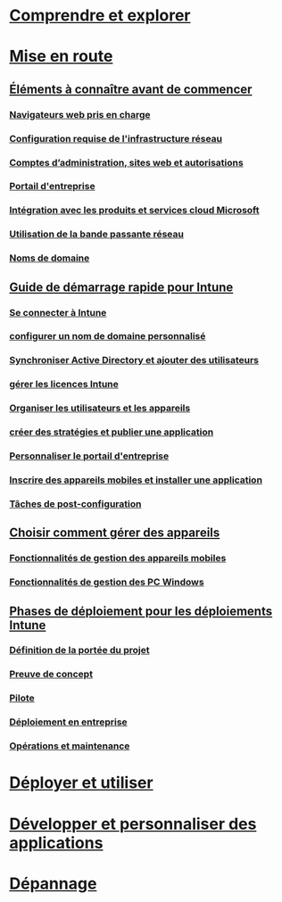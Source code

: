 # [Comprendre et explorer](/intune/understand-explore/introduction-to-microsoft-intune)

# [Mise en route](what-to-know-before-you-start-microsoft-intune.md)
## [Éléments à connaître avant de commencer](what-to-know-before-you-start-microsoft-intune.md)
### [Navigateurs web pris en charge](supported-web-browsers.md)
### [Configuration requise de l'infrastructure réseau](network-infrastructure-requirements-for-microsoft-intune.md)
### [Comptes d’administration, sites web et autorisations](administrative-accounts-websites-perms.md)
### [Portail d'entreprise](microsoft-intune-company-portal.md)
### [Intégration avec les produits et services cloud Microsoft](integration-with-cloud-services.md)
### [Utilisation de la bande passante réseau](network-bandwidth-use.md)
### [Noms de domaine](domain-names-for-microsoft-intune.md)

## [Guide de démarrage rapide pour Intune](start-with-a-paid-subscription-to-microsoft-intune.md)
### [Se connecter à Intune](start-with-a-paid-subscription-to-microsoft-intune-step-1.md)
### [configurer un nom de domaine personnalisé](start-with-a-paid-subscription-to-microsoft-intune-step-2.md)
### [Synchroniser Active Directory et ajouter des utilisateurs](start-with-a-paid-subscription-to-microsoft-intune-step-3.md)
### [gérer les licences Intune](start-with-a-paid-subscription-to-microsoft-intune-step-4.md)
### [Organiser les utilisateurs et les appareils](start-with-a-paid-subscription-to-microsoft-intune-step-5.md)
### [créer des stratégies et publier une application](start-with-a-paid-subscription-to-microsoft-intune-step-6.md)
### [Personnaliser le portail d'entreprise](start-with-a-paid-subscription-to-microsoft-intune-step-7.md)
### [Inscrire des appareils mobiles et installer une application](start-with-a-paid-subscription-to-microsoft-intune-step-8.md)
### [Tâches de post-configuration](post-configuration-tasks.md)

## [Choisir comment gérer des appareils](choose-how-to-manage-devices.md)
### [Fonctionnalités de gestion des appareils mobiles](mobile-device-management-capabilities-in-microsoft-intune.md)
### [Fonctionnalités de gestion des PC Windows](windows-pc-management-capabilities-in-microsoft-intune.md)

## [Phases de déploiement pour les déploiements Intune](rollout-phases-for-microsoft-intune-deployment.md)
### [Définition de la portée du projet](project-scope.md)
### [Preuve de concept](proof-of-concept.md)
### [Pilote](pilot.md)
### [Déploiement en entreprise](enterprise-rollout.md)
### [Opérations et maintenance](operations-and-maintenance.md)

<!-- # [Plan and Design](/intune/plan-design/ways-to-do-enterprise-mobility) -->
# [Déployer et utiliser](/intune/deploy-use/overview-of-device-and-app-lifecycles-in-microsoft-intune)
# [Développer et personnaliser des applications](/intune/develop/intune-app-sdk)
# [Dépannage](/intune/troubleshoot/how-to-get-support-for-microsoft-intune)


<!--HONumber=Jun16_HO1-->


